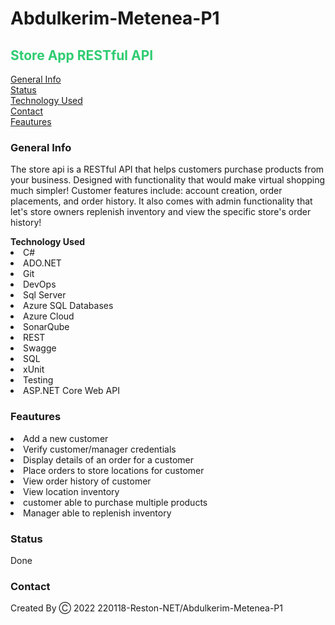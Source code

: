 # Abdulkerim-Metenea-P1
<h2 style="color: #2ecc71">Store App RESTful API</h2>

<div class="topnav">
  <a href="#general">General Info</a>
  </div>
  <div>
  <a href="#status">Status</a> 
  </div>
  <div>
  <a href="#technology">Technology Used</a> 
  </div>
  <div>
  <a href="#contact">Contact</a>
  </div>
  <div>
  <a href ="#feauture">Feautures</a>
</div>



<h3 id="general">General Info</h3>
<p  >The store api is a RESTful API that helps customers purchase products from your business. Designed with functionality that would make virtual shopping much simpler! Customer features include: account creation, order placements, and order history. It also comes with admin functionality that let's store owners replenish inventory and view the specific store's order history!</p>
<ui id="technology""><Strong>Technology Used</strong>
  <li>C#</li>  <li>ADO.NET</Li>
   <Li>Git</Li>
  <li>DevOps</Li>
  <li>Sql Server</Li>
  <li>Azure SQL Databases</Li>
   <li>Azure Cloud</Li>
  <li>SonarQube</Li>
  <li>REST</Li>
  <li>Swagge</li>
  <li>SQL</Li>
  <li>xUnit </Li>
  <li>Testing </Li>
  <li>ASP.NET Core Web API</Li>
</ui>
<h3 id="feauture">Feautures</h3>
<ui>
  <li>Add a new customer</li>
  <li>Verify customer/manager credentials</li>
  <li>Display details of an order for a customer</li>
  <li>Place orders to store locations for customer</li>
  <li>View order history of customer</li>
  <li>View location inventory</li>
  <li> customer able to purchase multiple products</li>
  <li>Manager  able to replenish inventory</Li>
  </ui>
                  
  <h3 id="status">Status</h3>
   <p>Done</p>
  <h3 id="contact">Contact</h3>
  <p>Created By &#9400; 2022 220118-Reston-NET/Abdulkerim-Metenea-P1</p>
                
